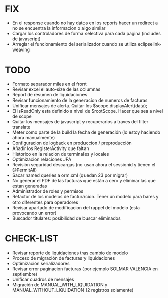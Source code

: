 # FIX
* En el response cuando no hay datos en los reports hacer un redirect a no se encuentra la informacion o algo similar
* Cargar los controladores de forma selectiva para cada pagina (includes de javascript)
* Arreglar el funcionamiento del serializador cuando se utiliza eclipselink-weaving 

# TODO
* Formato separador miles en el front
* Revisar excel el auto-size de las columnas
* Report de resumen de liquidaciones
* Revisar funcionamiento de la generacion de numeros de facturas
* Unificar mensajes de alerta. Quitar los $scope.displayAlert(data);
* El isReadOnly esta definido a nivel de $rootScope. Hacer que sea a nivel de scope
* Quitar los mensajes de javascript y recuperarlos a traves del filter translate
* Meter como parte de la build la fecha de generación (lo estoy haciendo ahora manualmente)
* Configuracion de logback en produccion / preproducción
* Añadir los RegisterActivity que faltan
* Historico en la relacion de terminales y locales
* Optimizacion relaciones JPA
* Revisión seguridad descargas (no usan ahora el sessionid y tienen el @PermitAll)
* Sacar named queries a orm.xml (quedan 23 por migrar)
* No generar el PDF de las facturas que están a cero y eliminar las que estan generadas
* Administrador de roles y permisos
* Refactor de los modelos de facturacion. Tener un modelo para bares y otro diferentes para operadores
* Revisar apartado de modificacion del rappel del modelo (esta provocando un error)
* Buscador titulares: posibilidad de buscar eliminados

# CHECK-LIST
* Revisar reporte de liquidaciones tras cambio de modelo
* Proceso de migración de facturas y liquidaciones
* Optimización serializadores
* Revisar error paginacion facturas (por ejemplo SOLMAR VALENCIA en septiembre)
* Unificar cuadros de mensajes
* Migración de MANUAL_WITH_LIQUIDATION y MANUAL_WITHOUT_LIQUIDATION (2 registros solamente)	
	